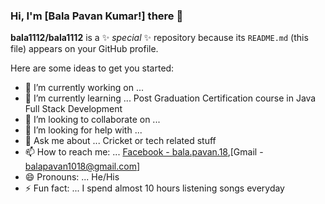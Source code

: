 ### Hi, I'm [Bala Pavan Kumar!] there 👋


**bala1112/bala1112** is a ✨ _special_ ✨ repository because its `README.md` (this file) appears on your GitHub profile.

Here are some ideas to get you started:

- 🔭 I’m currently working on ...
- 🌱 I’m currently learning ... Post Graduation Certification course in Java Full Stack Development
- 👯 I’m looking to collaborate on ...
- 🤔 I’m looking for help with ...
- 💬 Ask me about ... Cricket or tech related stuff 
- 📫 How to reach me: ... [Facebook - bala.pavan.18](https://www.facebook.com/bala.pavan.18),[Gmail - balapavan1018@gmail.com]
- 😄 Pronouns: ... He/His
- ⚡ Fun fact: ... I spend almost 10 hours listening songs everyday
